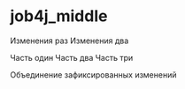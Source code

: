 # job4j_middle

Изменения раз
Изменения два

Часть один
Часть два
Часть три

Объединение зафиксированных изменений